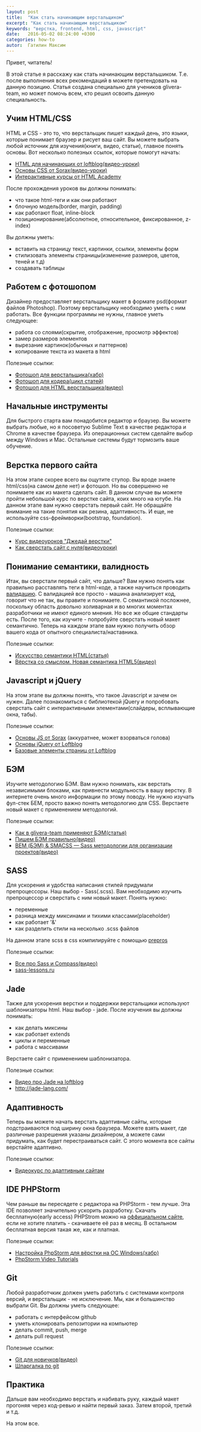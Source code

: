 ```yaml
---
layout: post
title:  "Как стать начинающим верстальщиком"
excerpt: "Как стать начинающим верстальщиком"
keywords: "верстка, frontend, html, css, javascript"
date:   2016-05-02 08:24:00 +0300
categories: how-to
autor:  Гатилин Максим
---
```

Привет, читатель!

В этой статье я расскажу как стать начинающим верстальшиком. Т.е. после выполнения всех рекомендаций в можете претендовать на данную позицию. Статья создана специально для учеников glivera-team, но может помочь всем, кто решил освоить данную специальность.

## Учим HTML/CSS

HTML и CSS - это то, что верстальщик пишет каждый день, это языки, которые понимает браузер и рисует ваш сайт. Вы можете выбрать любой источник для изучения(книги, видео, статьи), главное понять основы. Вот несколько полезных ссылок, которые помогут начать:

* <a href="https://www.youtube.com/playlist?list=PLY4rE9dstrJyeZlPWoKJr1xKVVnG4w-Hc" target="_blank">HTML для начинающих от loftblog(видео-уроки)</a>
* <a href="https://www.youtube.com/playlist?list=PL026CCEB5125879C2" target="_blank">Основы CSS от Sorax(видео-уроки)</a>
* <a href="https://htmlacademy.ru/" target="_blank">Интерактивные курсы от HTML Academy</a>

После прохождения уроков вы должны понимать:

* что такое html-теги и как они работают
* блочную модель(border, margin, padding)
* как работают float, inline-block
* позиционирование(абсолютное, относительное, фиксированное, z-index)

Вы должны уметь:

* вставить на страницу текст, картинки, ссылки, элементы форм
* стилизовать элементы страницы(изменение размеров, цветов, теней и т.д)
* создавать таблицы

## Работем с фотошопом

Дизайнер предоставляет верстальщику макет в формате psd(формат файлов Photoshop). Поэтому верстальщику необходимо уметь с ним работать. Все функции программы не нужны, главное уметь следующее:

* работа со слоями(скрытие, отображение, просмотр эффектов)
* замер размеров элементов
* вырезание картинок(обычных и паттернов)
* копирование текста из макета в html

Полезные ссылки:

* <a href="https://habrahabr.ru/post/272649/" target="_blank">Фотошоп для верстальщика(хабр)</a>
* <a href="http://xiper.net/learn/photoshop/" target="_blank">Фотошоп для кодера(цикл статей)</a>
* <a href="https://www.youtube.com/watch?v=KeNaFwpqnaE" target="_blank">Фотошоп для HTML верстальщика(видео)</a>

## Начальные инструменты

Для быстрого старта вам понадобится редактор и браузер. Вы можете выбрать любые, но я посоветую Sublime Text в качестве редактора и Chrome в качестве браузера. Из операционных систем сделайте выбор между Windows и Mac. Остальные системы будут тормозить ваше обучение.

## Верстка первого сайта

На этом этапе скорее всего вы ощутите ступор. Вы вроде знаете html/css(на самом деле нет) и фотошоп. Но вы совершенно не понимаете как из макета сделать сайт. В данном случае вы можете пройти небольшой курс по верстке сайта, коих много на ютубе. На данном этапе вам нужно сверстать первый сайт. Не обращайте внимание на такие понятия как резина, адаптивность. И еще, не используйте css-фреймворки(bootstrap, foundation).

Полезные ссылки:

* <a href="https://www.youtube.com/watch?v=Xi0S4xOS8HY&list=PLyf8LgkO_8q9BWUTfXtH3PQnPl1zgkOX7" target="_blank">Курс видеоуроков "Джедай верстки"</a>
* <a href="https://www.youtube.com/watch?v=vFjRVugE030" target="_blank">Как сверстать сайт с нуля(видеоуроки)</a>

## Понимание семантики, валидность

Итак, вы сверстали первый сайт, что дальше? Вам нужно понять как правильно расставлять теги в html-коде, а также научиться проводить <a href="https://validator.w3.org/" target="_blank">валидацию</a>. С валидацией все просто - машина анализирует код, говорит что не так, вы правите и понимаете. С семантикой посложнее, поскольку область довольно холиварная и во многих моментах разработчики не имеют единого мнения. Но все же общие стандарты есть. После того, как изучите - попробуйте сверстать новый макет семантично. Теперь на каждом этапе вам нужно получить обзор вашего кода от опытного специалиста/наставника.

Полезные ссылки:

* <a href="http://frontender.info/the-art-of-html-semantics-pt1/#iskusstvosemantikihtmlchasty1" target="_blank">Искусство семантики HTML(статья)</a>
* <a href="https://www.youtube.com/watch?v=KKDC3emgfaU" target="_blank">Вёрстка со смыслом. Новая семантика HTML5(видео)</a>

## Javascript и jQuery

На этом этапе вы должны понять, что такое Javascript и зачем он нужен. Далее познакомиться с библиотекой jQuery и попробовать сверстать сайт с интерактивными элементами(слайдеры, всплывающие окна, табы).

Полезные ссылки:

* <a href="https://www.youtube.com/playlist?list=PL363QX7S8MfSxcHzvkNEqMYbOyhLeWwem" target="_blank">Основы JS от Sorax</a> (аккуратнее, может взорваться голова)
* <a href="https://www.youtube.com/playlist?list=PLY4rE9dstrJxST3xftg5kSCQdUB8hvj4S" target="_blank">Основы jQuery от Loftblog</a>
* <a href="https://www.youtube.com/playlist?list=PLY4rE9dstrJz25gq63HjXIOPg0ailynCN" target="_blank">Базовые элементы страниц от Loftblog</a>

## БЭМ

Изучите методологию БЭМ. Вам нужно понимать, как верстать независимыми блоками, как привнести модульность в вашу верстку. В интернете очень много информации по этому поводу. Не нужно изучать фул-стек БЕМ, просто важно понять методологию для CSS. Верстаете новый макет с применением методологий.

Полезные ссылки:

* <a href="http://glivera-team.github.io/structure/2016/02/11/kbem.html" target="_blank">Как в glivera-team применяют БЭМ(статья)</a>
* <a href="https://www.youtube.com/watch?v=hTmxbJF2Tts" target="_blank">Пишем БЭМ правильно(видео)</a>
* <a href="https://www.youtube.com/watch?v=vXW7w3ym8hg" target="_blank">BEM (БЭМ) & SMACSS — Sass методологии для организации проектов(видео)</a>

## SASS

Для ускорения и удобства написания стилей придумали препроцессоры. Наш выбор - Sass(.scss). Вам необходимо изучить препроцессор и сверстать с ним новый макет. Понять нужно:

* переменные
* разница между миксинами и тихими классами(placeholder)
* как работает '&'
* как разделить стили на несколько .scss файлов

На данном этапе scss в css компилируйте с помощью <a href="https://prepros.io/" target="_blank">prepros</a>

Полезные ссылки:

* <a href="https://www.youtube.com/playlist?list=PLZfRjCZl2NuQr8v2_DV8ZX6a03gntn7yU" target="_blank">Все про Sass и Compass(видео)</a>
* <a href="http://sass-lessons.ru/" target="_blank">sass-lessons.ru</a>

## Jade

Также для ускорения верстки и поддержки верстальщики используют шаблонизаторы html. Наш выбор - jade. После изучения вы должны понимать:

* как делать миксины
* как работает extends
* циклы и переменные
* работа с массивами

Верстаете сайт с применением шаблонизатора.

Полезные ссылки:

* <a href="https://www.youtube.com/watch?v=dnL5EpZWdgw" target="_blank">Видео про Jade на loftblog</a>
* <a href="http://jade-lang.com/" target="_blank">http://jade-lang.com/</a>

## Адаптивность

Теперь вы можете начать верстать адаптивные сайты, которые подстраиваются под ширину окна браузера. Можете взять макет, где различные разрешения указаны дизайнером, а можете сами придумать, как будет перестраиваться сайт. С этого момента все сайты верстайте адаптивно.

Полезные ссылки:
* <a href="https://www.youtube.com/watch?v=Au6d1d-vFjU&list=PLY4rE9dstrJyJEghRkl7qfqdAdlyvaOVQ" target="_blank">Видеокурс по адаптивным сайтам</a>

## IDE PHPStorm

Чем раньше вы пересядете с редактора на PHPStorm - тем лучше. Эта IDE позволяет значительно ускорить разработку. Скачать бесплатную(early access) PHPStrom можно на <a href="https://confluence.jetbrains.com/display/PhpStorm/PhpStorm+Early+Access+Program" target="_blank">оффициальном сайте</a>, если не хотите платить - скачиваете её раз в месяц. В остальном бесплатная версия такая же, как и платная.

Полезные ссылки:

* <a href="https://habrahabr.ru/post/282003/" target="_blank">Настройка PhpStorm для вёрстки на ОС Windows(хабр)</a>
* <a href="https://www.youtube.com/playlist?list=PLQ176FUIyIUbfeFz-2EbDzwExRlD0Bc-w" target="_blank">PhpStorm Video Tutorials</a>

## Git

Любой разработчкик должен уметь работать с системами контроля версий, и верстальщик - не исключение. Мы, как и большинство выбрали Git. Вы должны уметь следующее:

* работать с интерфейсом github
* уметь клонировать репозитории на компьютер
* делать commit, push, merge
* делать pull request

Полезные ссылки:

* <a href="https://www.youtube.com/playlist?list=PLY4rE9dstrJyTdVJpv7FibSaXB4BHPInb" target="_blank">Git для новичков(видео)</a>
* <a href="http://dev-lab.info/2013/08/%D1%88%D0%BF%D0%B0%D1%80%D0%B3%D0%B0%D0%BB%D0%BA%D0%B0-%D0%BF%D0%BE-git-%D0%BE%D1%81%D0%BD%D0%BE%D0%B2%D0%BD%D1%8B%D0%B5-%D0%BA%D0%BE%D0%BC%D0%B0%D0%BD%D0%B4%D1%8B-%D1%81%D0%BB%D0%B8%D1%8F%D0%BD/" target="_blank">Шпаргалка по git</a>

## Практика

Дальше вам необходимо верстать и набивать руку, каждый макет прогоняя через код-ревью и найти первый заказ. Затем второй, третий и т.д.

На этом все.